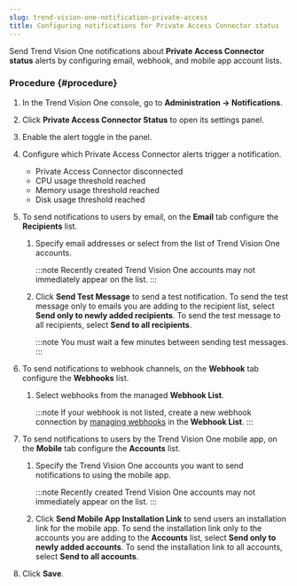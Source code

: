 ```yaml
---
slug: trend-vision-one-notification-private-access
title: Configuring notifications for Private Access Connector status
---
```


Send Trend Vision One notifications about **Private Access Connector status** alerts by configuring email, webhook, and mobile app account lists.

### Procedure {#procedure}

1.  In the Trend Vision One console, go to **Administration → Notifications**.

2.  Click **Private Access Connector Status** to open its settings panel.

3.  Enable the alert toggle in the panel.

4.  Configure which Private Access Connector alerts trigger a notification.

    - Private Access Connector disconnected
    - CPU usage threshold reached
    - Memory usage threshold reached
    - Disk usage threshold reached

5.  To send notifications to users by email, on the **Email** tab configure the **Recipients** list.

    1.  Specify email addresses or select from the list of Trend Vision One accounts.

        :::note
        Recently created Trend Vision One accounts may not immediately appear on the list.
        :::

    2.  Click **Send Test Message** to send a test notification. To send the test message only to emails you are adding to the recipient list, select **Send only to newly added recipients**. To send the test message to all recipients, select **Send to all recipients**.

        :::note
        You must wait a few minutes between sending test messages.
        :::

6.  To send notifications to webhook channels, on the **Webhook** tab configure the **Webhooks** list.

    1.  Select webhooks from the managed **Webhook List**.

        :::note
        If your webhook is not listed, create a new webhook connection by [managing webhooks](managing-webhooks.md) in the **Webhook List**.
        :::

7.  To send notifications to users by the Trend Vision One mobile app, on the **Mobile** tab configure the **Accounts** list.

    1.  Specify the Trend Vision One accounts you want to send notifications to using the mobile app.

        :::note
        Recently created Trend Vision One accounts may not immediately appear on the list.
        :::

    2.  Click **Send Mobile App Installation Link** to send users an installation link for the mobile app. To send the installation link only to the accounts you are adding to the **Accounts** list, select **Send only to newly added accounts**. To send the installation link to all accounts, select **Send to all accounts**.

8.  Click **Save**.
